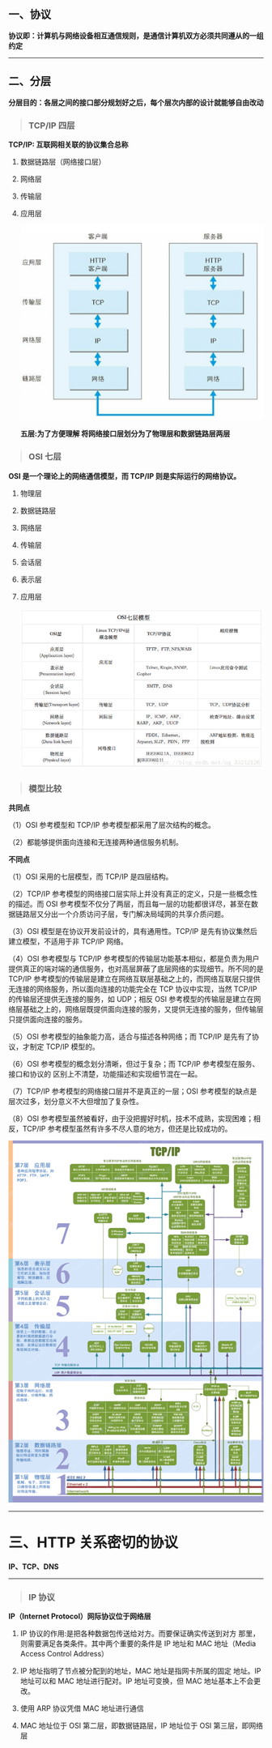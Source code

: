 ## 一、协议

**协议即：计算机与网络设备相互通信规则，是通信计算机双方必须共同遵从的一组约定**

---

## 二、分层

**分层目的：各层之间的接口部分规划好之后，每个层次内部的设计就能够自由改动**

> ### TCP/IP 四层

**TCP/IP: 互联网相关联的协议集合总称**

1. 数据链路层（网络接口层）
2. 网络层
3. 传输层
4. 应用层

   ![](./img/protocol1.png)

   **五层:为了方便理解 将网络接口层划分为了物理层和数据链路层两层**

> ### OSI 七层

**OSI 是一个理论上的网络通信模型，而 TCP/IP 则是实际运行的网络协议。**

1. 物理层
2. 数据链路层
3. 网络层
4. 传输层
5. 会话层
6. 表示层
7. 应用层

   ![](./img/protocol2.png)

> ### 模型比较

**共同点**

（1）OSI 参考模型和 TCP/IP 参考模型都采用了层次结构的概念。

（2）都能够提供面向连接和无连接两种通信服务机制。

**不同点**

（1）OSI 采用的七层模型，而 TCP/IP 是四层结构。

（2）TCP/IP 参考模型的网络接口层实际上并没有真正的定义，只是一些概念性的描述。而 OSI 参考模型不仅分了两层，而且每一层的功能都很详尽，甚至在数据链路层又分出一个介质访问子层，专门解决局域网的共享介质问题。

（3）OSI 模型是在协议开发前设计的，具有通用性。TCP/IP 是先有协议集然后建立模型，不适用于非 TCP/IP 网络。

（4）OSI 参考模型与 TCP/IP 参考模型的传输层功能基本相似，都是负责为用户提供真正的端对端的通信服务，也对高层屏蔽了底层网络的实现细节。所不同的是 TCP/IP 参考模型的传输层是建立在网络互联层基础之上的，而网络互联层只提供无连接的网络服务，所以面向连接的功能完全在 TCP 协议中实现，当然 TCP/IP 的传输层还提供无连接的服务，如 UDP；相反 OSI 参考模型的传输层是建立在网络层基础之上的，网络层既提供面向连接的服务，又提供无连接的服务，但传输层只提供面向连接的服务。

（5）OSI 参考模型的抽象能力高，适合与描述各种网络；而 TCP/IP 是先有了协议，才制定 TCP/IP 模型的。

（6）OSI 参考模型的概念划分清晰，但过于复杂；而 TCP/IP 参考模型在服务、接口和协议的 区别上不清楚，功能描述和实现细节混在一起。

（7）TCP/IP 参考模型的网络接口层并不是真正的一层；OSI 参考模型的缺点是层次过多，划分意义不大但增加了复杂性。

（8）OSI 参考模型虽然被看好，由于没把握好时机，技术不成熟，实现困难；相反，TCP/IP 参考模型虽然有许多不尽人意的地方，但还是比较成功的。

![](./img/protocol3.gif)

---

# 三、HTTP 关系密切的协议

**IP、TCP、DNS**

---

> ### IP 协议

**IP（Internet Protocol）网际协议位于网络层**

1. IP 协议的作用:是把各种数据包传送给对方。而要保证确实传送到对方
   那里，则需要满足各类条件。其中两个重要的条件是 IP 地址和 MAC
   地址（Media Access Control Address）

2. IP 地址指明了节点被分配到的地址，MAC 地址是指网卡所属的固定
   地址。IP 地址可以和 MAC 地址进行配对。IP 地址可变换，但 MAC
   地址基本上不会更改。

3. 使用 ARP 协议凭借 MAC 地址进行通信

4. MAC 地址位于 OSI 第二层，即数据链路层，IP 地址位于 OSI 第三层，即网络层
